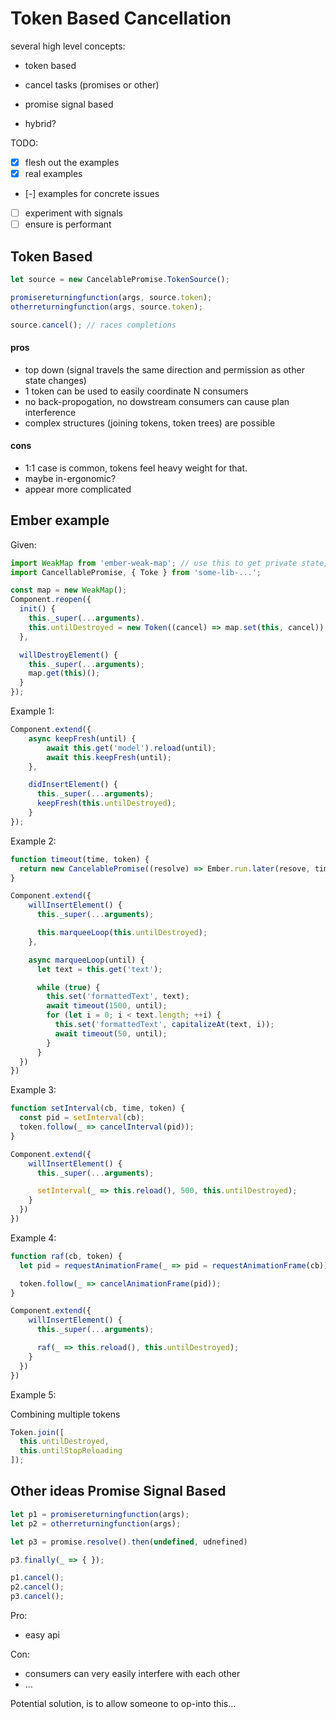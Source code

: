# Token Based Cancellation

several high level concepts:

* token based
* cancel tasks (promises or other)

* promise signal based
* hybrid?


TODO:

- [x] flesh out the examples
- [x] real examples
- [-] examples for concrete issues
- [ ] experiment with signals
- [ ] ensure is performant

## Token Based

```js
let source = new CancelablePromise.TokenSource();

promisereturningfunction(args, source.token);
otherreturningfunction(args, source.token);

source.cancel(); // races completions
```

#### pros

* top down (signal travels the same direction and permission as other state changes)
* 1 token can be used to easily coordinate N consumers
* no back-propogation, no dowstream consumers can cause plan interference
* complex structures (joining tokens, token trees) are possible

#### cons

* 1:1 case is common, tokens feel heavy weight for that.
* maybe in-ergonomic?
* appear more complicated


## Ember example


Given:
```js
import WeakMap from 'ember-weak-map'; // use this to get private state, don't want the cancel leaking
import CancellablePromise, { Toke } from 'some-lib-...';

const map = new WeakMap();
Component.reopen({
  init() {
    this._super(...arguments).
    this.untilDestroyed = new Token((cancel) => map.set(this, cancel));
  },

  willDestroyElement() {
    this._super(...arguments);
    map.get(this)();
  }
});

```

Example 1:

```js
Component.extend({
    async keepFresh(until) {
        await this.get('model').reload(until);
        await this.keepFresh(until);
    },

    didInsertElement() {
      this._super(...arguments);
      keepFresh(this.untilDestroyed);
    }
});
```

Example 2:

```js
function timeout(time, token) {
  return new CancelablePromise((resolve) => Ember.run.later(resove, time), token);
}

Component.extend({
    willInsertElement() {
      this._super(...arguments);

      this.marqueeLoop(this.untilDestroyed);
    },

    async marqueeLoop(until) {
      let text = this.get('text');

      while (true) {
        this.set('formattedText', text);
        await timeout(1500, until);
        for (let i = 0; i < text.length; ++i) {
          this.set('formattedText', capitalizeAt(text, i));
          await timeout(50, until);
        }
      }
  })
})
```

Example 3:

```js
function setInterval(cb, time, token) {
  const pid = setInterval(cb);
  token.follow(_ => cancelInterval(pid));
}

Component.extend({
    willInsertElement() {
      this._super(...arguments);

      setInterval(_ => this.reload(), 500, this.untilDestroyed);
    }
  })
})
```

Example 4:

```js
function raf(cb, token) {
  let pid = requestAnimationFrame(_ => pid = requestAnimationFrame(cb));

  token.follow(_ => cancelAnimationFrame(pid));
}

Component.extend({
    willInsertElement() {
      this._super(...arguments);

      raf(_ => this.reload(), this.untilDestroyed);
    }
  })
})
```

Example 5:

Combining multiple tokens

```js
Token.join([
  this.untilDestroyed,
  this.untilStopReloading
]);
```

## Other ideas Promise Signal Based


```js
let p1 = promisereturningfunction(args);
let p2 = otherreturningfunction(args);

let p3 = promise.resolve().then(undefined, udnefined)

p3.finally(_ => { });

p1.cancel();
p2.cancel();
p3.cancel();
```

Pro:

* easy api

Con:

* consumers can very easily interfere with each other
* ...

Potential solution, is to allow someone to op-into this...

